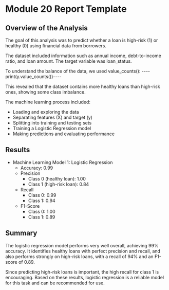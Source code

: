 # Module 20 Report Template

## Overview of the Analysis

The goal of this analysis was to predict whether a loan is high-risk (1) or healthy (0) using financial data from borrowers.
 
The dataset included information such as annual income, debt-to-income ratio, and loan amount. The target variable was loan_status.

To understand the balance of the data, we used value_counts():
----print(y.value_counts())----

This revealed that the dataset contains more healthy loans than high-risk ones, showing some class imbalance.

The machine learning process included:

* Loading and exploring the data
* Separating features (X) and target (y)
* Splitting into training and testing sets
* Training a Logistic Regression model
* Making predictions and evaluating performance

## Results

* Machine Learning Model 1: Logistic Regression
   * Accuracy: 0.99
   * Precision
      * Class 0 (healthy loan): 1.00
      * Class 1 (high-risk loan): 0.84
   * Recall
      * Class 0: 0.99
      * Class 1: 0.94
   * F1-Score
      * Class 0: 1.00
      * Class 1: 0.89

## Summary

The logistic regression model performs very well overall, achieving 99% accuracy. It identifies healthy loans with perfect precision and recall, and also performs strongly on high-risk loans, with a recall of 94% and an F1-score of 0.89.

Since predicting high-risk loans is important, the high recall for class 1 is encouraging. Based on these results, logistic regression is a reliable model for this task and can be recommended for use.

